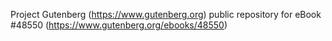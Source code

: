 Project Gutenberg (https://www.gutenberg.org) public repository for eBook #48550 (https://www.gutenberg.org/ebooks/48550)
